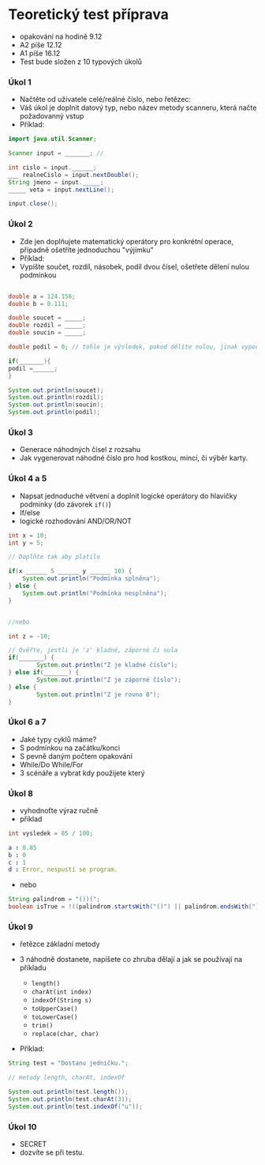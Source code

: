# Teoretický test příprava

- opakování na hodině 9.12
- A2 píše 12.12
- A1 píše 16.12
- Test bude složen z 10 typových úkolů

### Úkol 1

- Načtěte od uživatele celé/reálné číslo, nebo řetězec:
- Váš úkol je doplnit datový typ, nebo název metody scanneru, která načte požadovanný vstup
- Příklad:
```java
import java.util.Scanner;

Scanner input = _______; //

int cislo = input.______;
___ realneCislo = input.nextDouble();
String jmeno = input._____;
_____ veta = input.nextLine();

input.close();
```


### Úkol 2

- Zde jen doplňujete matematický operátory pro konkrétní operace, případně ošetříte jednoduchou "výjímku"
- Příklad:
- Vypište součet, rozdíl, násobek, podíl dvou čísel, ošetřete dělení nulou podmínkou

```java

double a = 124.156;
double b = 0.111;

double soucet = _____;
double rozdil = _____;
double soucin = _____;

double podil = 0; // tohle je výsledek, pokud dělíte nulou, jinak vypočítaté

if(_______){
podil =______;
}

System.out.println(soucet);
System.out.println(rozdil);
System.out.println(soucin);
System.out.println(podil);
```

### Úkol 3

- Generace náhodných čísel z rozsahu
- Jak vygenerovat náhodné číslo pro hod kostkou, mincí, či výběr karty.

### Úkol 4 a 5

- Napsat jednoduché větvení a doplnit logické operátory do hlavičky podmínky (do závorek `if()`)
- If/else
- logické rozhodování AND/OR/NOT

```java
int x = 10;
int y = 5;

// Doplňte tak aby platilo

if(x ______ 5 ______ y ______ 10) {
    System.out.println("Podmínka splněna");
} else {
    System.out.println("Podmínka nesplněna");
}


//nebo

int z = -10;

// Ověřte, jestli je 'z' kladné, záporné či nula
if(_______) {
        System.out.println("Z je kladné číslo");
} else if(_______) {
        System.out.println("Z je záporné číslo");
} else {
        System.out.println("Z je rovno 0");
}

```

### Úkol 6 a 7

- Jaké typy cyklů máme?
- S podmínkou na začátku/konci
- S pevně daným počtem opakování
- While/Do While/For
- 3 scénáře a vybrat kdy použijete který

### Úkol 8

- vyhodnoťte výraz ručně
- příklad
```java
int vysledek = 85 / 100;
```
```yaml
a : 0.85
b : 0
c : 1
d : Error, nespustí se program.
```
- nebo
```java
String palindrom = "())(";
boolean isTrue = !((palindrom.startsWith("()") || palindrom.endsWith(")(")) && palindrom.length() > 4);
```

### Úkol 9

- řetězce základní metody
- 3 náhodně dostanete, napíšete co zhruba dělají a jak se používají na příkladu
  - `length()`            
  - `charAt(int index)`
  - `indexOf(String s)`   
  - `toUpperCase()`       
  - `toLowerCase()`       
  - `trim()`              
  - `replace(char, char)`

- Příklad:
```java
String test = "Dostanu jedničku.";

// metody length, charAt, indexOf

System.out.println(test.length());
System.out.println(test.charAt(3));
System.out.println(test.indexOf("u"));
```

### Úkol 10

- SECRET
- dozvíte se při testu.
